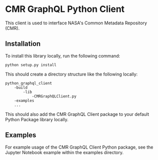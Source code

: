 # CMR GraphQL Python Client

This client is used to interface NASA's Common Metadata Repository (CMR).

## Installation
To install this library locally, run the following command:

`python setup.py install`

This should create a directory structure like the following locally:

```
python_graphql_client
    -build 
        -lib
            -CMRGraphQLClient.py
    -examples
    ...
```
This should also add the CMR GraphQL Client package to your default Python Package library locally.

## Examples

For example usage of the CMR GraphQL Client Python package, see the Jupyter Notebook example within the examples directory.
